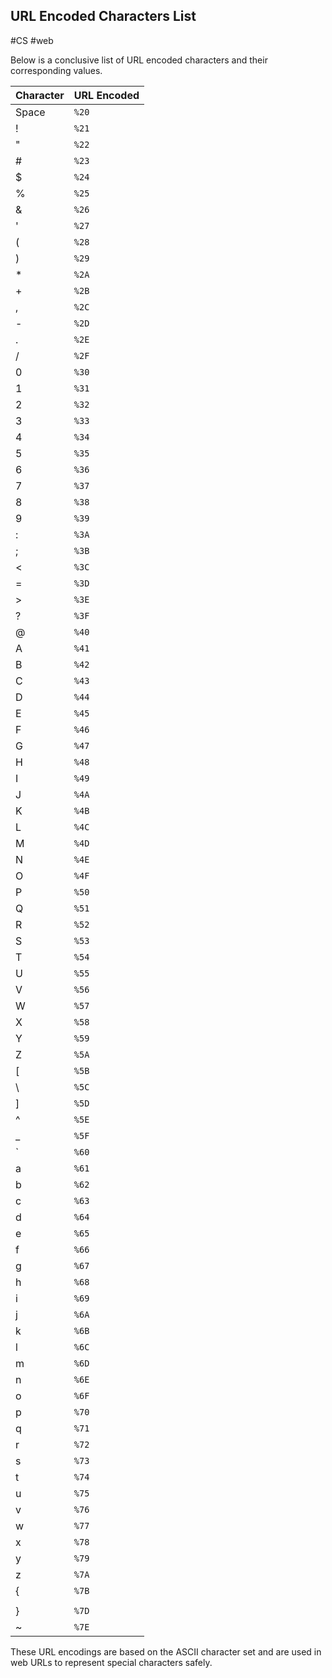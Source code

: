 ## URL Encoded Characters List
#CS #web 

Below is a conclusive list of URL encoded characters and their corresponding values.

| Character | URL Encoded |
|-----------|------------|
| Space     | `%20`      |
| !         | `%21`      |
| "         | `%22`      |
| #         | `%23`      |
| $         | `%24`      |
| %         | `%25`      |
| &         | `%26`      |
| '         | `%27`      |
| (         | `%28`      |
| )         | `%29`      |
| *         | `%2A`      |
| +         | `%2B`      |
| ,         | `%2C`      |
| -         | `%2D`      |
| .         | `%2E`      |
| /         | `%2F`      |
| 0         | `%30`      |
| 1         | `%31`      |
| 2         | `%32`      |
| 3         | `%33`      |
| 4         | `%34`      |
| 5         | `%35`      |
| 6         | `%36`      |
| 7         | `%37`      |
| 8         | `%38`      |
| 9         | `%39`      |
| :         | `%3A`      |
| ;         | `%3B`      |
| <         | `%3C`      |
| =         | `%3D`      |
| >         | `%3E`      |
| ?         | `%3F`      |
| @         | `%40`      |
| A         | `%41`      |
| B         | `%42`      |
| C         | `%43`      |
| D         | `%44`      |
| E         | `%45`      |
| F         | `%46`      |
| G         | `%47`      |
| H         | `%48`      |
| I         | `%49`      |
| J         | `%4A`      |
| K         | `%4B`      |
| L         | `%4C`      |
| M         | `%4D`      |
| N         | `%4E`      |
| O         | `%4F`      |
| P         | `%50`      |
| Q         | `%51`      |
| R         | `%52`      |
| S         | `%53`      |
| T         | `%54`      |
| U         | `%55`      |
| V         | `%56`      |
| W         | `%57`      |
| X         | `%58`      |
| Y         | `%59`      |
| Z         | `%5A`      |
| [         | `%5B`      |
| \         | `%5C`      |
| ]         | `%5D`      |
| ^         | `%5E`      |
| _         | `%5F`      |
| `         | `%60`      |
| a         | `%61`      |
| b         | `%62`      |
| c         | `%63`      |
| d         | `%64`      |
| e         | `%65`      |
| f         | `%66`      |
| g         | `%67`      |
| h         | `%68`      |
| i         | `%69`      |
| j         | `%6A`      |
| k         | `%6B`      |
| l         | `%6C`      |
| m         | `%6D`      |
| n         | `%6E`      |
| o         | `%6F`      |
| p         | `%70`      |
| q         | `%71`      |
| r         | `%72`      |
| s         | `%73`      |
| t         | `%74`      |
| u         | `%75`      |
| v         | `%76`      |
| w         | `%77`      |
| x         | `%78`      |
| y         | `%79`      |
| z         | `%7A`      |
| {         | `%7B`      |
| |         | `%7C`      |
| }         | `%7D`      |
| ~         | `%7E`      |

These URL encodings are based on the ASCII character set and are used in web URLs to represent special characters safely.
